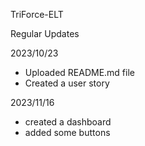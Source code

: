 TriForce-ELT

Regular Updates

2023/10/23
- Uploaded README.md file
- Created a user story

2023/11/16
- created a dashboard
- added some buttons
